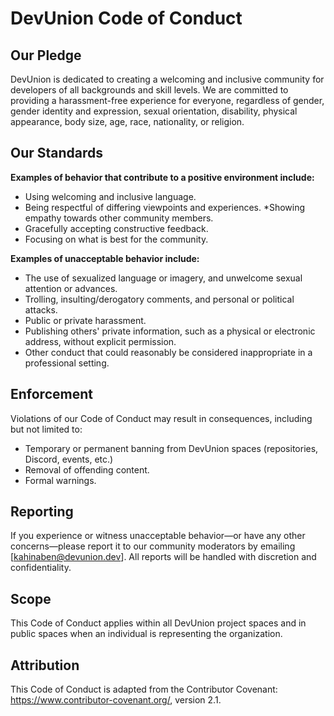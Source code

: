 # DevUnion Code of Conduct

## Our Pledge

DevUnion is dedicated to creating a welcoming and inclusive community for developers of all backgrounds and skill levels. We are committed to providing a harassment-free experience for everyone, regardless of gender, gender identity and expression, sexual orientation, disability, physical appearance, body size, age, race, nationality, or religion. 

## Our Standards

**Examples of behavior that contribute to a positive environment include:**

* Using welcoming and inclusive language.
* Being respectful of differing viewpoints and experiences.
*Showing empathy towards other community members.
* Gracefully accepting constructive feedback.
* Focusing on what is best for the community. 

**Examples of unacceptable behavior include:**

* The use of sexualized language or imagery, and unwelcome sexual attention or advances.
* Trolling, insulting/derogatory comments, and personal or political attacks.
* Public or private harassment.
* Publishing others' private information, such as a physical or electronic address, without explicit permission.
* Other conduct that could reasonably be considered inappropriate in a professional setting.

## Enforcement

Violations of our Code of Conduct may result in consequences, including but not limited to:

* Temporary or permanent banning from DevUnion spaces (repositories, Discord, events, etc.)
* Removal of offending content.
* Formal warnings.

## Reporting

If you experience or witness unacceptable behavior—or have any other concerns—please report it to our community moderators by emailing [kahinaben@devunion.dev]. All reports will be handled with discretion and confidentiality.

## Scope

This Code of Conduct applies within all DevUnion project spaces and in public spaces when an individual is representing the organization.

## Attribution

This Code of Conduct is adapted from the Contributor Covenant: https://www.contributor-covenant.org/, version 2.1. 
